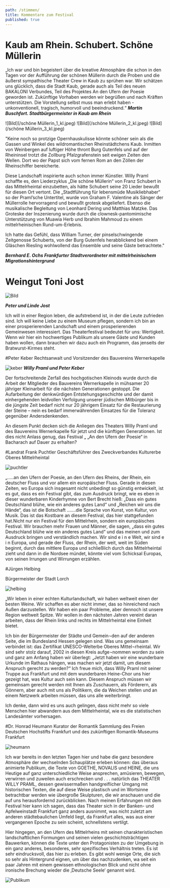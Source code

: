 ```yaml
---
path: /stimmen/
title: Kommentare zum Festival
published: true
---
```


# Kaub am Rhein. Schubert. Schöne Müllerin

„Ich war und bin begeistert über die kreative Atmosphäre die schon in den Tagen vor der Aufführung der schönen Müllerin durch die Proben und die äußerst sympathische Theater Crew in Kaub zu sprühen war. 
Wir schätzen uns glücklich, dass die Stadt Kaub, gerade auch als Teil des neuen BAKALONI Verbundes, Teil des Projektes An den Ufern der Poesie geworden ist. Zukünftige Vorhaben werden wir begrüßen und nach Kräften unterstützen.
Die Vorstellung selbst muss man erlebt haben - unkonventionell, tragisch, humorvoll und beeindruckend.“
***Martin Buschfort. Stadtbürgermeister in Kaub am Rhein***     

![Bild](/schöne Müllerin_1_kl.jpeg) ![Bild](/schöne Müllerin_2_kl.jpeg) ![Bild](/schöne Müllerin_3_kl.jpeg) 


"Keine noch so protzige Opernhauskulisse könnte schöner sein als die Gassen und Winkel des wildromantischen Rheinstädtchens Kaub. Inmitten von Weinbergen auf luftiger Höhe thront Burg Gutenfels und auf der Rheininsel trotzt die Zollburg Pfalzgrafenstein seit ewigen Zeiten den Wellen. Dort wo der Papst sich vom fernen Rom an den Zöllen der Rheinschiffer bereicherte.

Diese Landschaft inspirierte auch schon immer Künstler. Willy Praml schaffte es, den Liederzyklus „Die schöne Müllerin“ von Franz Schubert in das Mittelrheintal einzubetten, als hätte Schubert seine 20 Lieder bewußt für diesen Ort vertont. Die „Stadtführung für lebensmüde Musikliebhaber“ so der Praml’sche Untertitel, wurde von Graham F. Valentine als Sänger der Müllerrolle hervorragend und bewußt grotesk abgeliefert. Ebenso die musikalische Begleitung von Leonhard Dering und Matthias Matzke. Das Groteske der Inszenierung wurde durch die clownesk-pantomimische Unterstützung von Muawia Herb und Ibrahim Mahmoud zu einem mittelrheinischen Rund-um-Erlebnis.

Ich hatte das Gefühl, dass William Turner, der pinselschwingende Zeitgenosse Schuberts, von der Burg Gutenfels herabblickend bei einem Gläschen Riesling wohlwollend das Ensemble und seine Gäste betrachtete."

***Bernhard E. Ochs
Frankfurter Stadtverordneter mit mittelrheinischem Migrationshintergrund***     

# Weingut Toni Jost


![Bild](/pul.jpg)

***Peter und Linde Jost***

Ich will in einer Region leben, die aufstrebend ist, in der die Leute zufrieden sind. Ich will keine Liebe zu einem Museum pflegen, sondern ich bin an einer prosperierenden Landschaft und einem prosperierenden Gemeinwesen interessiert.
Das Theaterfestival bedeutet für uns: Wertigkeit. Wenn wir hier ein hochwertiges Publikum als unsere Gäste und Kunden haben wollen, dann brauchen wir dazu auch ein Programm, das jenseits der Bratwurst-Kirmes steht.



#Peter Keber
Rechtsanwalt und Vorsitzender des Bauvereins Wernerkapelle

![keber](/keber.jpg)
***Willy Praml und Peter Keber***

Der fortschreitende Zerfall des hochgotischen Kleinods wurde durch die Arbeit der Mitglieder des Bauvereins Wernerkapelle in mühsamer 20 jähriger Kleinarbeit für die nächsten Generationen gestoppt. Die Aufarbeitung der denkwürdigen Entstehungsgeschichte und der damit einhergehenden leidvollen Verfolgung unserer jüdischen Mitbürger bis in die jüngste Zeit bedarf nicht nur 20 jährigem Einsatz für die Restaurierung der Steine – nein es bedarf immerwährenden Einsatzes für die  Toleranz gegenüber Andersdenkenden.

An diesem Punkt decken sich die Anliegen des Theaters Willy Praml und des Bauvereins Wernerkapelle für jetzt und die künftigen Generationen. Ist dies nicht Anlass genug, das Festival „ „An den Ufern der Poesie“ in Bacharach auf Dauer zu erhalten?

#Landrat Frank Puchtler
Geschäftsführer des Zweckverbandes Kulturerbe Oberes Mittelrheintal

![puchtler](/Puchtler.jpg)

„…..an den Ufern der Poesie, an den Ufern des Rheins, der Rhein, ein deutscher Fluss und vor allem ein europäischer Fluss. Gerade in diesen Zeiten, wo Europa sich insgesamt nicht unbedingt so günstig entwickelt, ist es gut, dass es ein Festival gibt, das zum Ausdruck bringt, wie es eben in dieser wunderbaren Kinderhymne von Bert Brecht  hieß: „Dass ein gutes Deutschland blühe, wie ein anderes gutes Land“ und  „Reichen wir uns die Hände“, das ist die Botschaft …....die Sprache von Kunst, von Kultur, von Musik. 
Das ist das Kostbare an diesem Festival, das hier stattgefunden hat.Nicht nur ein Festival für den Mittelrhein, sondern ein europäisches Festival. Wir brauchen mehr Frauen und Männer, die sagen, „dass ein gutes Deutschland blühe wie ein anderes gutes Land“ und das meinen und zum Ausdruck bringen und verständlich machen.
Wir sind  e i n e  Welt, wir sind  e i n  Europa, und gerade der Fluss, der Rhein, der weit, weit im Süden beginnt, durch das mittlere Europa und schließlich durch das  Mittelrheintal zieht und dann in die Nordsee mündet, könnte viel vom Schicksal Europas, von seinen Irrungen und Wirrungen erzählen.


#Jürgen Helbing 

Bürgermeister der Stadt Lorch 

![helbing](/helbing.jpg)

„Wir leben in einer echten Kulturlandschaft, wir haben weltweit einen der besten Weine. Wir schaffen es aber nicht immer, das so hinreichend nach Außen darzustellen. Wir haben ein paar Probleme, aber dennoch ist unsere Region weltweit Spitze. Wir wollen in den nächsten Jahren vereint daran arbeiten, dass der Rhein links und rechts im Mittelrheintal eine Einheit bietet.

Ich bin der Bürgermeister der Städte und Gemein¬den auf der anderen Seite, die im Bundesland Hessen gelegen sind. Was uns gemeinsam verbindet ist: das Zertifikat UNESCO-Welterbe Oberes Mittel¬rheintal. Wir sind sehr stolz darauf, 2002 in diesen Kreis aufge¬nommen worden zu sein und ganz am Anfang haben wir überlegt: „Jetzt haben wir eine wunderbare Urkunde im Rathaus hängen, was machen wir jetzt damit, um diesem Anspruch gerecht zu werden?“
Ich freue mich, dass Willy Praml mit seiner Truppe aus Frankfurt und mit dem wunderbaren Heine-Chor uns hier gezeigt hat, was Kultur auch sein kann. Diesem Anspruch müssen wir gemeinsam gerecht werden mit Ihnen als Zuschauern, als Förderern, als Gönnern, aber auch mit uns als Politikern, die da Weichen stellen und an einem Netzwerk arbeiten müssen, das uns alle weiterbringt. 

Ich denke, dann wird es uns auch gelingen, dass nicht mehr so viele Menschen hier abwandern aus dem Mittelrheintal, wie es die statistischen Landesämter vorhersagen.



#Dr. Honrad Heumann
Kurator der Romantik Sammlung des Freien Deutschen Hochstifts Frankfurt und des zukünftigen Romantik-Museums Frankfurt

![heumann](/heumann.jpg)

Ich war bereits in den letzten Tagen hier und habe die ganz besondere Atmosphäre der wechselnden Schauplätze erleben können: das überaus animierte Publikum, die Texte von GOETHE, NOVALIS und HEINE, die uns Heutige auf ganz unterschiedliche Weise ansprechen, amüsieren, bewegen, verwirren und zuweilen auch erschrecken und . . . natürlich das THEATER WILLY PRAML, dessen gewissermaßen handgreiflicher Umgang mit historischen Texten, die auf diese Weise plastisch und im Wortsinne betrachtbar werden wie übergroße Skulpturen, die wir anschauen und die auf uns herausfordernd zurückblicken. 
Nach meinen Erfahrungen mit dem Festival hier kann ich sagen, dass das Theater sich in der Banken- und Apfelweinstadt Frankfurt ganz anders ausnimmt, was nicht zuletzt am anderen städtebaulichen Umfeld liegt, da Frankfurt alles, was aus einer vergangenen Epoche zu sein scheint, schnellstens vertilgt. 

Hier hingegen, an den Ufern des Mittelrheins mit seinen charakteristischen landschaftlichen Formungen und seinen vielen geschichtsträchtigen Bauwerken, können die Texte unter den Protagonisten zu der Umgebung in ein ganz anderes, besonderes, sehr spezifisches Verhältnis treten. Es ist sehr eindrucksvoll, das hier zu erleben. Es gibt wohl wenige Orte, die sich so sehr als Hintergrund eignen, um über das nachzudenken, wa seit ein paar Jahren mit einem gewissen ethnologischen Blick und nicht ohne ironische Brechung wieder die ‚Deutsche Seele‘ genannt wird. 

![Publikum](/pub.jpg)
